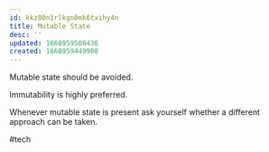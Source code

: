 ```yaml
---
id: kkz00n1rlkgn0mk6txihy4n
title: Mutable State
desc: ''
updated: 1668959508436
created: 1668959449900
---
```


Mutable state should be avoided. 

Immutability is highly preferred. 

Whenever mutable state is present ask yourself whether a different approach can be taken.

#tech